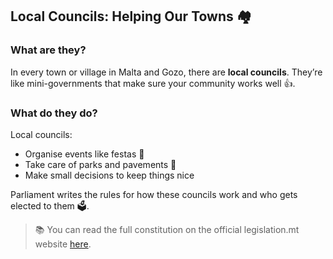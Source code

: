 ## Local Councils: Helping Our Towns 🏘️

### What are they?

In every town or village in Malta and Gozo, there are **local councils**. They’re like mini-governments that make sure your community works well 👍.

### What do they do?

Local councils:

- Organise events like festas 🎉
- Take care of parks and pavements 🌷
- Make small decisions to keep things nice

Parliament writes the rules for how these councils work and who gets elected to them 🗳️.

> 📚 You can read the full constitution on the official legislation.mt website [here](https://legislation.mt/eli/const/eng).
